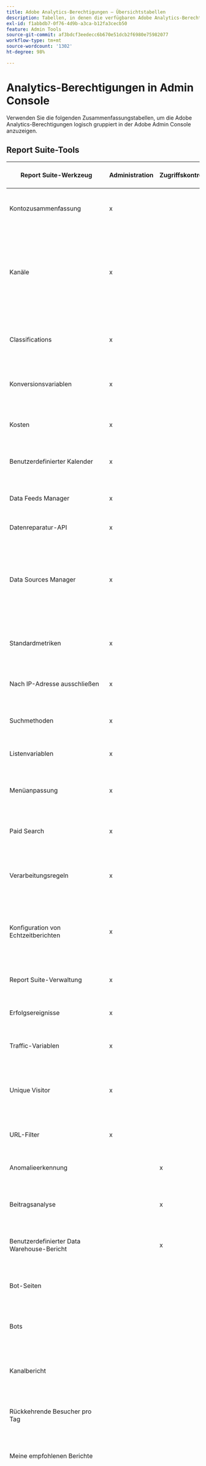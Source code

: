 ```yaml
---
title: Adobe Analytics-Berechtigungen – Übersichtstabellen
description: Tabellen, in denen die verfügbaren Adobe Analytics-Berechtigungen in der Adobe Admin Console zusammengefasst werden.
exl-id: f1abbdb7-0f76-4d9b-a3ca-b12fa3cecb50
feature: Admin Tools
source-git-commit: af3bdcf3eedecc6b670e51dcb2f6980e75982077
workflow-type: tm+mt
source-wordcount: '1302'
ht-degree: 98%

---
```


# Analytics-Berechtigungen in Admin Console

Verwenden Sie die folgenden Zusammenfassungstabellen, um die Adobe Analytics-Berechtigungen logisch gruppiert in der Adobe Admin Console anzuzeigen.

## Report Suite-Tools

| Report Suite-Werkzeug | Administration | Zugriffskontrollen | Reine Berichtsfunktionen | Nicht mehr verwendet | Beschreibung |
| --- | --- | --- | --- | --- | --- |
| Kontozusammenfassung | x |  |  |  | Gewährt Zugriff auf „Allgemein > Allgemeine Kontoeinstellungen“ im Report Suite Manager. |
| Kanäle | x |  |  |  | Gewährt Zugriff auf „Marketing-Kanäle“, einschließlich „Marketingkanal-Manager“, „Marketingkanal-Verarbeitungsregeln“ und „Marketingkanalablauf“ im Report Suite Manager. |
| Classifications | x |  |  |  | Gewährt Zugriff auf alle Classification-Einstellungen in Report Suite Manager. Dieses Berechtigungselement umfasst: |
| Konversionsvariablen | x |  |  |  | Gewährt Zugriff auf „Konversions- > Konversionsvariablen“ im Report Suite Manager. |
| Kosten | x |  |  |  | Gewährt Zugriff auf „Marketing-Kanäle > Marketingkanal-Kosten“ im Report Suite Manager. |
| Benutzerdefinierter Kalender | x |  |  |  | Gewährt Zugriff auf „Allgemein > Kalender anpassen“ im Report Suite Manager. |
| Data Feeds Manager | x |  |  |  | Gewährt Zugriff auf „Admin“ > „Daten-Feeds“ im oberen Navigationsbereich von Analytics. |
| Datenreparatur-API | x |  |  |  | Gewährt Zugriff auf die Datenreparatur-API |
| Data Sources Manager | x |  |  |  | Gewährt Zugriff auf „Admin“ > „Alle Administratoren“ > „Datenquellen“ im oberen Navigationsbereich von Analytics. Erfordert das Berechtigungselement „Report Suite-Verwaltung“. |
| Standardmetriken | x |  |  |  | Gewährt Zugriff auf „Individuelle Report Suite-Einstellungen > Standardmetriken“ im Report Suite Manager. |
| Nach IP-Adresse ausschließen | x |  |  |  | Gewährt Zugriff auf „Admin > Ausschluss nach IP“ im oberen Navigationsbereich von Analytics. |
| Suchmethoden | x |  |  |  | Gewährt Zugriff auf „Konversion > Suchmethoden“ im Report Suite Manager. |
| Listenvariablen | x |  |  |  | Gewährt Zugriff auf „Konversion > Listenvariablen“ im Report Suite Manager. |
| Menüanpassung | x |  |  |  | Gewährt Zugriff auf „Allgemein > Menüs benutzerspezifisch einstellen“ im Report Suite Manager. |
| Paid Search | x |  |  |  | Gewährt Zugriff auf „Allgemein > Erkennung von Paid Search“ im Report Suite Manager. |
| Verarbeitungsregeln | x |  |  |  | Gewährt Zugriff auf „Allgemein > Verarbeitungsregeln“ und „Allgemein > Bot-Regeln“ im Report Suite Manager. |
| Konfiguration von Echtzeitberichten | x |  |  |  | Gewährt Zugriff auf „Echtzeit“ im Report Suite Manager. Verwenden Sie das Berechtigungselement „Echtzeitbericht“, um Zugriff auf den Bericht selbst zu gewähren. |
| Report Suite-Verwaltung | x |  |  |  | Gewährt Zugriff auf Report Suite Manager, erlaubt jedoch keine Änderungen. |
| Erfolgsereignisse | x |  |  |  | Gewährt Zugriff auf „Konversion > Erfolgsereignisse“ im Report Suite Manager. |
| Traffic-Variablen | x |  |  |  | Gewährt Zugriff auf „Traffic > Traffic-Variablen“ im Report Suite Manager. |
| Unique Visitor | x |  |  |  | Gewährt Zugriff auf „Konversion > Unique-Visitor-Variable“. Wird typischerweise nicht in modernen Implementierungen verwendet. |
| URL-Filter | x |  |  |  | Ermöglicht Zugriff auf „Allgemein > Interne URL-Filter“ im Report Suite Manager. |
| Anomalieerkennung |  | x |  |  | Gewährt Zugriff auf die Anomalieerkennung bei Analysis Workspace. |
| Beitragsanalyse |  | x |  |  | Gewährt Zugriff auf das Kontextmenü „Beitragsanalyse ausführen“ in Analysis Workspace. |
| Benutzerdefinierter Data Warehouse-Bericht |  | x |  |  | Gewährt Zugriff auf „Tools > Data Warehouse“ im oberen Navigationsbereich von Analytics. |
| Bot-Seiten |  |  | x |  | Gewährt Zugriff auf den Bericht „Bot-Seiten“ unter „Site-Metriken > Bots“ in Reports &amp; Analytics. |
| Bots |  |  | x |  | Gewährt Zugriff auf den Bericht „Bots“ unter „Site-Metriken > Bots“ in Reports &amp; Analytics. |
| Kanalbericht |  |  | x |  | Gewährt Zugriff auf den Kanalübersichtsbericht unter „Marketing-Kanäle“ in Reports &amp; Analytics. |
| Rückkehrende Besucher pro Tag |  |  | x |  | Gewährt Zugriff auf „Besuchertreue > Rückkehrende Besucher pro Tag“ in Reports &amp; Analytics. |
| Meine empfohlenen Berichte |  |  | x |  | Gewährt Zugriff auf „Site-Metriken > Meine empfohlenen Berichte“ in Reports &amp; Analytics. |
| Echtzeitbericht |  |  | x |  | Gewährt Zugriff auf „Site-Metriken > Echtzeit“ in Reports &amp; Analytics. Verwenden Sie das Berechtigungselement „Konfiguration für Echtzeitberichte“, um Zugriff für die Einrichtung dieses Berichts zu gewähren. |
| Rückkehrende Besucher |  |  | x |  | Gewährt Zugriff auf „Besuchertreue > Rückkehrende Besucher“ in Reports &amp; Analytics. |
| Advertising Analytics-Konfiguration |  |  |  | x | Nicht verwendet. |
| Firmenzusammenfassungs-Reportlet |  |  |  | x | Nicht verwendet. |
| Data Warehouse |  |  |  | x | Nicht verwendet. Verwenden Sie stattdessen „Benutzerdefinierter Data Warehouse-Bericht“. |
| Bild |  |  |  | x | Nicht verwendet. |
| KPI-/Kennzahlen-Reportlet |  |  |  | x | Nicht verwendet. |
| Letzte 100 Besucher |  |  |  | x | Nicht verwendet. |
| Veraltete ClickMap |  |  |  | x | Nicht verwendet. Verwenden Sie stattdessen „Activity Map“ unter „Analytics-Tools“. |
| Ältere ClickMap-Installation |  |  |  | x | Nicht verwendet. Verwenden Sie stattdessen „Activity Map“ unter „Analytics-Tools“. |
| Übersichtsbericht für Mobile Apps |  |  |  | x | Nicht verwendet. |
| Report Suite insgesamt |  |  |  | x | Nicht verwendet. |
| Report Suites (Lesen) |  |  |  | x | Nicht verwendet. |
| Report Suites (Schreiben) |  |  |  | x | Nicht verwendet. |
| SiteCatalyst |  |  |  | x | Nicht verwendet. Verwenden Sie stattdessen „Zugriff auf Analysis Workspace“. |
| Social |  |  |  | x | Nicht verwendet. |
| Text-Reportlet |  |  |   | x | Nicht verwendet. |
| Traffic-Management |  |  |  | x | Nicht verwendet. |
| Gebrauchszusammenfassungs-Reportlet |  |  |  | x | Nicht verwendet. |
| Videoeinstellungen |  |  |  | x | Nicht verwendet. |
| Webressourcen |  |  |  | x | Nicht verwendet. |

## Analytics-Werkzeuge

| Analytics-Werkzeug | Administration | Zugriffskontrollen | Reine Berichtsfunktionen | Nicht mehr verwendet | Beschreibung |
| --- | --- | --- | --- | --- | --- |
| Code-Manager | x |  |  |  | Aus Gründen der Kompatibilität mit älteren Apps beibehalten. Gewährt Zugriff auf „Admin“ > „Alle Administratoren“ > „Code-Manager“. In den meisten Fällen können Sie stattdessen die Bibliotheken verwenden, die in der Adobe Analytics-Erweiterung in der Adobe Experience Platform-Datenerfassung enthalten sind. |
| Code-Manager – Web-Services | x |  |  |  | Gewährt Zugriff auf den Code-Manager über die 1.4-API. |
| Ausblenden von Report Suites | x |  |  |  | Gewährt Zugriff auf „Admin“ > „Alle Administratoren“ > „Unternehmenseinstellungen“ > „Report Suites ausblenden“. Ermöglicht das Ausblenden von Report Suites in der Organisation, unabhängig vom Report Suite-Zugriff. |
| Integrationen (Erstellen) | x |  |  |  | Gewährt Zugriff auf „Admin“ > „Alle Administratoren“ > „Data Connectors“ und ermöglicht dem Benutzer das Erstellen von Data Connectors. |
| Integrationen (Löschen) | x |  |  |  | Gewährt Zugriff auf „Admin“ > „Alle Administratoren“ > „Data Connectors“ und ermöglicht dem Benutzer das Löschen von Data Connectors. |
| Integrationen (Aktualisieren) | x |  |  |  | Gewährt Zugriff auf „Admin“ > „Alle Administratoren“ > „Data Connectors“ und ermöglicht dem Benutzer das Ändern vorhandener Connector-Konfigurationen. |
| Protokolle | x |  |  |  | Gewährt Zugriff auf „Admin“ > „Alle Administratoren“ > „Protokolle“. |
| Protokolle – Web-Services | x |  |  |  | Gewährt Zugriff, um Protokolle über die 1.4-API abzurufen. |
| Ausstehende Aktionen | x |  |  |  | Gewährt Zugriff auf „Admin“ > „Alle Administratoren“ > „Unternehmenseinstellungen“ > „Ausstehende Aktionen“. |
| Sicherheit | x |  |  |  | Gewährt Zugriff auf „Admin“ > „Alle Administratoren“ > „Unternehmenseinstellungen“ > „Sicherheits-Manager“. |
| Nutzung der Server-Aufrufe | x |  |  |  | Gewährt Zugriff auf „Admin“ > „Server-Aufruf-Nutzung“. |
| Support | x |  |  |  | Gewährt Zugriff auf „Admin“ > „Alle Administratoren“ > „Unternehmenseinstellungen“ > „Supportinfo“. |
| Traffic-Management | x |  |  |  | Gewährt Zugriff auf „Admin“ > „Alle Administratoren“ > „Traffic-Management“. |
| Web-Services | x |  |  |  | Gewährt Zugriff auf „Admin“ > „Alle Administratoren“ > „Unternehmenseinstellungen“ > „Web-Services“. |
| Projekt-Links für alle freigeben | x |  |  |  | Ermöglicht Benutzern Zugriff auf die Freigabe für andere Benutzer unter einem Workspace-Projekt > Freigeben > Für alle freigeben . |
| Activity Map |  | x |  |  | Gewährt Zugriff auf „Tools > Activity Map“. Ermöglicht dem Benutzer die Verwendung der Activity Map-Erweiterung. |
| Ad Hoc Analysis-Lizenzanwender |  | x |  |  | Ad Hoc Analysis wird nicht mehr unterstützt. [Weitere Informationen](https://spark.adobe.com/page/S9Bhp66VJ2fEn/). |
| Zugriff auf Analysis Workspace |  | x |  |  | Gewährt Zugriff auf Analysis Workspace. Benutzer müssen entweder zu dieser Gruppe (empfohlen) oder zu „Zugriff auf Reports &amp; Analytics“ gehören, um Adobe Analytics verwenden zu können. |
| Analysis Workspace: als Vorlage speichern |  | x |  |  | Gewährt Zugriff auf „Projekt > Als Vorlage speichern“ in Analysis Workspace. |
| Erstellung berechneter Metriken |  | x |  |  | Ermöglicht die Erstellung berechneter Metriken für alle Analytics-Funktionen. |
| Labzugriff |  | x |  |  | Gewährt Zugriff auf Labs. |
| Report Builder |  | x |  |  | Aktiviert die Schaltfläche zum Herunterladen unter „Tools > Report Builder“ und ermöglicht dem Benutzer die Authentifizierung in Microsoft Excel. |
| Erstellung von Segmenten |  | x |  |  | Ermöglicht die Erstellung und Freigabe von Segmenten für alle Analytics-Funktionen. |
| Segmentveröffentlichung |  | x |  |  | Gewährt die Möglichkeit, ein Segment beim Erstellen oder Bearbeiten zu einer Experience Cloud-Zielgruppe zu machen. |
| Zugriff auf Web Services |  | x |  |  | Ermöglicht die Verwendung der API, einschließlich Authentifizierung bei Websites von Drittanbietern und dem Senden von API-Aufrufen. |
| Aktuelle Daten |  |  | x |  | Aktiviert die Option zum Anzeigen aktueller Daten in Reports &amp; Analytics-Berichten. |
| Zugriff auf Reports &amp; Analytics |  |  | x |  | Gewährt Zugriff auf Reports &amp; Analytics. Benutzer müssen entweder zu dieser Gruppe oder zu „Zugriff auf Analysis Workspace“ (empfohlen) gehören, um Adobe Analytics verwenden zu können. |
| Advertising Analytics-Verwaltung |  |  |  | x | Nicht verwendet. |
| Co-Branding |  |  |  | x | Wird nicht mehr verwendet. Gewährt Zugriff auf „Admin“ > „Alle Administratoren“ > „Unternehmenseinstellungen“ > „Co-Branding“. |
| Excel-Lizenzanwender |  |  |  | x | Nicht verwendet. |
| Mobile App-Admin |  |  |  | x | Nicht verwendet. |
| Berechtigungsverwaltung |  |  |  | x | Wird nicht mehr verwendet. Gewährt Zugriff auf die Benutzeroberfläche der veralteten Benutzerverwaltung unter „Admin“ > „Alle Administratoren“ > „Benutzerverwaltung“. |
| Berechtigungen (lesen) – Web-Services |  |  |  | x | Wird nicht mehr verwendet. Ermöglicht dem Benutzer, ältere Analytics-Berechtigungen mithilfe der Admin-API anzuzeigen. Verwenden Sie stattdessen die Adobe Admin Console. |
| Berechtigungen (schreiben) – Web-Services |  |  |  | x | Wird nicht mehr verwendet. Ermöglicht dem Benutzer, ältere Analytics-Berechtigungen mithilfe der Admin-API zu bearbeiten. Verwenden Sie stattdessen die Adobe Admin Console. |
| Voreinstellungen |  |  |  | x | Nicht verwendet. |
| Single Sign-on |  |  |  | x | Wird nicht mehr verwendet. Gewährt Zugriff auf den nicht mehr unterstützten Single-Sign-On-Service. |
